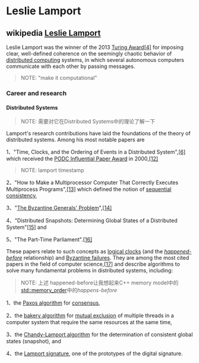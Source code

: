 # Leslie Lamport



## wikipedia [Leslie Lamport](https://en.wikipedia.org/wiki/Leslie_Lamport)

Leslie Lamport was the winner of the 2013 [Turing Award](https://en.wikipedia.org/wiki/Turing_Award)[[4\]](https://en.wikipedia.org/wiki/Leslie_Lamport#cite_note-4) for imposing clear, well-defined coherence on the seemingly chaotic behavior of [distributed computing](https://en.wikipedia.org/wiki/Distributed_computing) systems, in which several autonomous computers communicate with each other by passing messages. 

> NOTE: "make it computational"

### Career and research

#### Distributed Systems

> NOTE: 需要对它在Distributed Systems中的理论了解一下

Lamport's research contributions have laid the foundations of the theory of distributed systems. Among his most notable papers are

1、"Time, Clocks, and the Ordering of Events in a Distributed System",[[6\]](https://en.wikipedia.org/wiki/Leslie_Lamport#cite_note-timeclocks-6) which received the [PODC Influential Paper Award](https://en.wikipedia.org/wiki/Dijkstra_Prize) in 2000,[[12\]](https://en.wikipedia.org/wiki/Leslie_Lamport#cite_note-12)

> NOTE: lamport timestamp

2、"How to Make a Multiprocessor Computer That Correctly Executes Multiprocess Programs",[[13\]](https://en.wikipedia.org/wiki/Leslie_Lamport#cite_note-13) which defined the notion of [sequential consistency](https://en.wikipedia.org/wiki/Sequential_consistency),

3、"[The Byzantine Generals' Problem](https://en.wikipedia.org/wiki/Byzantine_fault_tolerance)",[[14\]](https://en.wikipedia.org/wiki/Leslie_Lamport#cite_note-14)

4、"Distributed Snapshots: Determining Global States of a Distributed System"[[15\]](https://en.wikipedia.org/wiki/Leslie_Lamport#cite_note-15) and

5、"The Part-Time Parliament".[[16\]](https://en.wikipedia.org/wiki/Leslie_Lamport#cite_note-16)

These papers relate to such concepts as [logical clocks](https://en.wikipedia.org/wiki/Logical_clocks) (and the *[happened-before](https://en.wikipedia.org/wiki/Happened-before)* relationship) and [Byzantine failures](https://en.wikipedia.org/wiki/Byzantine_failure). They are among the most cited papers in the field of computer science,[[17\]](https://en.wikipedia.org/wiki/Leslie_Lamport#cite_note-17) and describe algorithms to solve many fundamental problems in distributed systems, including:

> NOTE: 上述 happened-before让我想起来C++ memory model中的[std::memory_order](https://en.cppreference.com/w/cpp/atomic/memory_order)中的*happens-before*

1、the [Paxos algorithm](https://en.wikipedia.org/wiki/Paxos_algorithm) for [consensus](https://en.wikipedia.org/wiki/Consensus_(computer_science)),

2、the [bakery algorithm](https://en.wikipedia.org/wiki/Lamport's_bakery_algorithm) for [mutual exclusion](https://en.wikipedia.org/wiki/Mutual_exclusion) of multiple threads in a computer system that require the same resources at the same time,

3、the [Chandy-Lamport algorithm](https://en.wikipedia.org/wiki/Chandy-Lamport_algorithm) for the determination of consistent global states (snapshot), and

4、the [Lamport signature](https://en.wikipedia.org/wiki/Lamport_signature), one of the prototypes of the digital signature.
